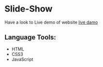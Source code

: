 # Slide-Show
Have a look to Live demo of website [live damo](https://amira-fathalla12.github.io/Slide-show/)
## Language Tools:
 - HTML
 - CSS3
 - JavaScript
